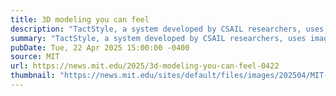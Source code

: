 ```yaml
---
title: 3D modeling you can feel
description: "TactStyle, a system developed by CSAIL researchers, uses image prompts to replicate both the visual appearance and tactile properties of 3D models."
summary: "TactStyle, a system developed by CSAIL researchers, uses image prompts to replicate both the visual appearance and tactile properties of 3D models."
pubDate: Tue, 22 Apr 2025 15:00:00 -0400
source: MIT
url: https://news.mit.edu/2025/3d-modeling-you-can-feel-0422
thumbnail: "https://news.mit.edu/sites/default/files/images/202504/MIT-TactStyle-00.jpg"
---
```


